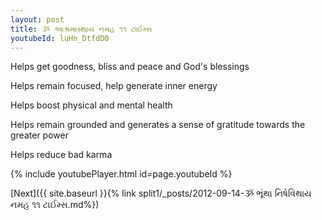 ```yaml
---
layout: post
title: ૐ આશ્રમાસ્થાય નમહ ૧૧ ટાઈમ્સ
youtubeId: luHn_DtfdD0
---
```

 
 
Helps get goodness, bliss and peace and God's blessings
 
Helps remain focused, help generate inner energy 
 
Helps boost physical and mental health 
 
Helps remain grounded and generates a sense of gratitude towards the greater power 
 
Helps reduce bad karma
 
 
 
 


{% include youtubePlayer.html id=page.youtubeId %}
 
[Next]({{ site.baseurl }}{% link  split1/_posts/2012-09-14-ૐ ભૂંથા નિષેવિથાય નમહ ૧૧ ટાઈમ્સ.md%})
 
